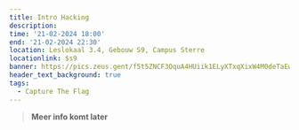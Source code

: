 ```yaml
---
title: Intro Hacking
description: 
time: '21-02-2024 18:00'
end: '21-02-2024 22:30'
location: Leslokaal 3.4, Gebouw S9, Campus Sterre
locationlink: $s9
banner: https://pics.zeus.gent/f5t5ZNCF3OquA4HUiik1ELyXTxqXixW4M0deTaEw.jpg
header_text_background: true
tags:
  - Capture The Flag
---
```


> **Meer info komt later**
